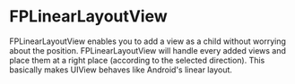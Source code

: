 FPLinearLayoutView
============

FPLinearLayoutView enables you to add a view as a child without worrying about the position. FPLinearLayoutView will handle every added views and place them at a right place (according to the selected direction). This basically makes UIView behaves like Android's linear layout.
